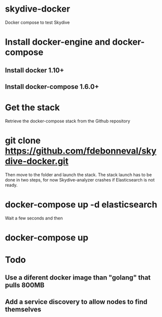 # skydive-docker
Docker compose to test Skydive

# Install docker-engine and docker-compose
## Install docker 1.10+

## Install docker-compose 1.6.0+

# Get the stack
Retrieve the docker-compose stack from the Github repository
 # git clone https://github.com/fdebonneval/skydive-docker.git

Then move to the folder and launch the stack. The stack launch has to be done in two steps, for now Skydive-analyzer crashes if Elasticsearch is not ready.
 # docker-compose up -d elasticsearch

Wait a few seconds and then
 # docker-compose up

# Todo
## Use a diferent docker image than "golang" that pulls 800MB
## Add a service discovery to allow nodes to find themselves
